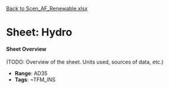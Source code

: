 [Back to Scen_AF_Renewable.xlsx](README.md)

# Sheet: Hydro

#### Sheet Overview

(TODO: Overview of the sheet. Units used, sources of data, etc.)

- **Range**: AD35
- **Tags**: ~TFM_INS
